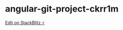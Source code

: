 # angular-git-project-ckrr1m

[Edit on StackBlitz ⚡️](https://stackblitz.com/edit/angular-git-project-ckrr1m)